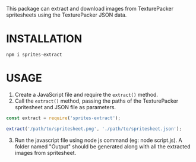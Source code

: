 This package can extract and download images from TexturePacker spritesheets using the TexturePacker JSON data.

# INSTALLATION

```
npm i sprites-extract

```


# USAGE

1. Create a JavaScript file and require the `extract()` method.
2. Call the `extract()` method, passing the paths of the TexturePacker spritesheet and JSON file as parameters.

```javascript
const extract = require('sprites-extract');

extract('/path/to/spritesheet.png', './path/to/spritesheet.json');
```
3. Run the javascript file using node js command (eg: node script.js). A folder named "Output" should be generated along with all the extracted images from spritesheet.

